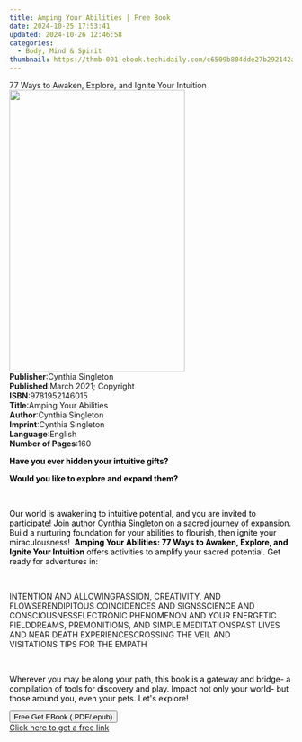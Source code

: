 ```yaml
---
title: Amping Your Abilities | Free Book
date: 2024-10-25 17:53:41
updated: 2024-10-26 12:46:58
categories:
  - Body, Mind & Spirit
thumbnail: https://thmb-001-ebook.techidaily.com/c6509b804dde27b292142a4e27793d2543fb77811d42e78f1c2b666852b6f185.jpg
---
```

<main id="book-container">
  <div class="flex flex-col">
    <div class="book-brief flex-1 py-6 px-4 sm:p-6 md:py-10 md:px-8">
      <!-- brief-->
      <div class="book-brief-main">
        77 Ways to Awaken, Explore, and Ignite Your Intuition
      </div>
    </div>
    <div
      class="book-meta-info flex-1 grid gap-4 col-start-1 col-end-3 row-start-1 sm:mb-6 sm:grid-cols-4 lg:gap-6 lg:col-start-2 lg:row-end-6 lg:row-span-6 lg:mb-0"
    >
      <div
        class="book-meta-info-left place-content-center mt-4 p-4 text-sm leading-6 col-start-2 col-span-2 dark:text-slate-400"
      >
        <img
          class="w-full h-500 object-cover rounded-lg sm:h-255 sm:col-span-2 lg:col-span-full"
          src="https://img-001-ebook.techidaily.com/183b8197ee68a3069b9780630f537f522ec3264650a2adf62e79c20b35bae10b.jpg"
          alt=""
          width="312"
          height="500"
        />
      </div>
      <div
        class="book-meta-info-right mt-2 col-start-1 row-start-2 col-span-3 self-center"
      >
        <!-- meta data  -->
        <div class="flex flex-col px-4 md:px-8">
          <div class="flex-1">
            <strong>Publisher</strong>:<span class="px-2"
              >Cynthia Singleton</span
            >
          </div>
          <div class="flex-1">
            <strong>Published</strong>:<span class="px-2"
              >March 2021; Copyright</span
            >
          </div>
          <div class="flex-1">
            <strong>ISBN</strong>:<span class="px-2">9781952146015</span>
          </div>
          <div class="flex-1">
            <strong>Title</strong>:<span class="px-2"
              >Amping Your Abilities</span
            >
          </div>
          <div class="flex-1">
            <strong>Author</strong>:<span class="px-2">Cynthia Singleton</span>
          </div>
          <div class="flex-1">
            <strong>Imprint</strong>:<span class="px-2">Cynthia Singleton</span>
          </div>
          <div class="flex-1">
            <strong>Language</strong>:<span class="px-2">English</span>
          </div>
          <div class="flex-1">
            <strong>Number of Pages</strong>:<span class="px-2">160</span>
          </div>
        </div>
      </div>
    </div>
    <div class="book-description flex-1 py-6 px-4 sm:p-6 md:py-10 md:px-8">
      <div class="book-description-main">
        <div accordion-content="" id="description">
          <p>
            <strong
              style="background-color: rgba(0, 0, 0, 0); color: rgb(0, 0, 0)"
              >Have you ever hidden your intuitive gifts?&nbsp;</strong
            >
          </p>
          <p>
            <strong
              style="background-color: rgba(0, 0, 0, 0); color: rgb(0, 0, 0)"
              >Would you like to explore and expand them?&nbsp;</strong
            >
          </p>
          <p><br /></p>
          <p>
            <span
              style="background-color: rgba(0, 0, 0, 0); color: rgb(0, 0, 0)"
              >Our world is awakening to intuitive potential, and you are
              invited to participate! Join author Cynthia Singleton on a sacred
              journey of expansion. Build a nurturing foundation for your
              abilities to flourish, then ignite your miraculousness!&nbsp; </span
            ><strong
              style="background-color: rgba(0, 0, 0, 0); color: rgb(0, 0, 0)"
              >Amping Your Abilities: 77 Ways to Awaken, Explore, and Ignite
              Your Intuition</strong
            ><span
              style="background-color: rgba(0, 0, 0, 0); color: rgb(0, 0, 0)"
            >
              offers activities to amplify your sacred potential. Get ready for
              adventures in:</span
            >
          </p>
          <p><br /></p>
          <span style="background-color: rgba(0, 0, 0, 0)"
            >INTENTION AND ALLOWING</span
          ><span style="background-color: rgba(0, 0, 0, 0)"
            >PASSION, CREATIVITY, AND FLOW</span
          ><span style="background-color: rgba(0, 0, 0, 0)"
            >SERENDIPITOUS COINCIDENCES AND SIGNS</span
          ><span style="background-color: rgba(0, 0, 0, 0)"
            >SCIENCE AND CONSCIOUSNESS</span
          ><span style="background-color: rgba(0, 0, 0, 0)"
            >ELECTRONIC PHENOMENON AND YOUR ENERGETIC FIELD</span
          ><span style="background-color: rgba(0, 0, 0, 0)"
            >DREAMS, PREMONITIONS, AND SIMPLE MEDITATIONS</span
          ><span style="background-color: rgba(0, 0, 0, 0)"
            >PAST LIVES AND NEAR DEATH EXPERIENCES</span
          ><span style="background-color: rgba(0, 0, 0, 0)"
            >CROSSING THE VEIL AND VISITATIONS</span
          ><span style="background-color: rgba(0, 0, 0, 0)"
            >&nbsp;TIPS FOR THE EMPATH</span
          >
          <p><br /></p>
          <p>
            <span
              style="background-color: rgba(0, 0, 0, 0); color: rgb(0, 0, 0)"
              >Wherever you may be along your path, this book is a gateway and
              bridge- a compilation of tools for discovery and play. Impact not
              only your world- but&nbsp; those around you, even your pets. Let's
              explore!</span
            >
          </p>
        </div>
        <div class="accordion-fader"></div>
      </div>
    </div>
    <div class="book-excerpts flex-1 py-6 px-4 sm:p-6 md:py-10 md:px-8"></div>
    <div
      class="book-about-author flex-1 py-6 px-4 sm:p-6 md:py-10 md:px-8"
    ></div>
    <div class="book-free-get flex-1 py-6 px-4 sm:p-6 md:py-10 md:px-8">
      <button
        id="btn-free-get"
        class="bg-blue-500 hover:bg-blue-700 text-white font-bold py-2 px-4 rounded"
      >
        Free Get EBook (.PDF/.epub)
      </button>
      <div id="countdown-display" class="px-2 text-lg mt-2"></div>
      <a
        id="free-link"
        class="hidden bg-blue-500 hover:bg-blue-700 text-white font-bold py-2 px-4 rounded"
        href="https://www.ebooks.com/en-us/book/210271670/amping-your-abilities/cynthia-singleton/"
        target="_blank"
        >Click here to get a free link</a
      >
    </div>
    <script>
      let countdownTime = 0;
      let countdownInterval = null;
      document
        .getElementById('btn-free-get')
        .addEventListener('click', startCountdown);
      function startCountdown() {
        countdownTime = new Date().getTime() + 60000 * 3;
        countdownInterval = setInterval(updateCountdown, 1000);
        document.getElementById('btn-free-get').disabled = true;
        document
          .getElementById('btn-free-get')
          .classList.add('bg-gray-500', 'cursor-not-allowed');
      }
      function updateCountdown() {
        let currentTime = new Date().getTime();
        let timeLeft = countdownTime - currentTime;
        let secondsLeft = Math.floor(timeLeft / 1000);
        document.getElementById('countdown-display').innerHTML =
          `Remaining time: ${secondsLeft} seconds.`;
        if (secondsLeft <= 0) {
          clearInterval(countdownInterval);
          document.getElementById('btn-free-get').classList.add('hidden');
          document.getElementById('free-link').classList.remove('hidden');
          document.getElementById('countdown-display').innerHTML = '';
        }
      }
    </script>
  </div>
</main>
